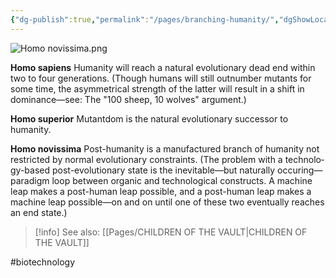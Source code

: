 ```yaml
---
{"dg-publish":true,"permalink":"/pages/branching-humanity/","dgShowLocalGraph":true}
---
```



![Homo novissima.png](/img/user/Assets/Homo%20novissima.png)

**Homo sapiens** 
Humanity will reach a natural evolutionary dead end within two to four generations. 
(Though humans will still outnumber mutants for some time, the asymmetrical strength of the latter will result in a shift in dominance—see: The "100 sheep, 10 wolves" argument.)

**Homo superior** 
Mutantdom is the natural evolutionary successor to humanity. 

**Homo novissima** 
Post-humanity is a manufac­tured branch of humanity not restricted by normal evolu­tionary constraints. 
(The problem with a technolo­gy-based post-evolutionary state is the inevitable—but naturally occuring—paradigm loop between organic and technological constructs. A machine leap makes a post-human leap possible, and a post-human leap makes a machine leap possible—on and on until one of these two eventually reaches an end state.)

>[!info] See also:
>[[Pages/CHILDREN OF THE VAULT\|CHILDREN OF THE VAULT]]

#biotechnology 